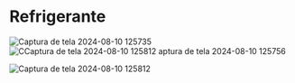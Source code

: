 # Refrigerante
 
![Captura de tela 2024-08-10 125735](https://github.com/user-attachments/assets/ccbe91eb-cb07-4878-b8f9-942cae566b68)
![C![Captura de tela 2024-08-10 125812](https://github.com/user-attachments/assets/faae0c1b-ea89-43e6-8beb-6f0b817c624b)
aptura de tela 2024-08-10 125756](https://github.com/user-attachments/assets/c6574412-54f0-43bc-99ff-90741d20ad41)

![Captura de tela 2024-08-10 125812](https://github.com/user-attachments/assets/94ddc74b-a9c8-41d8-9402-75abce455914)

